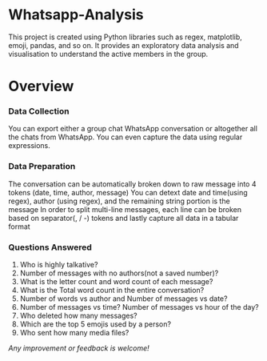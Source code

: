# Whatsapp-Analysis
This project is created using Python libraries such as regex, matplotlib, emoji, pandas, and so on. It provides an exploratory data analysis and visualisation to understand the active members in the group.

# Overview
### Data Collection
You can export either a group chat WhatsApp conversation or altogether all the chats from WhatsApp. You can even capture the data using regular expressions.

### Data Preparation
The conversation can be automatically broken down to raw message into 4 tokens (date, time, author, message)
You can detext date and time(using regex), author (using regex), and the remaining string portion is the message
In order to split multi-line messages, each line can be broken based on separator(, / -) tokens and lastly capture all data in a tabular format

### Questions Answered
1. Who is highly talkative?
2. Number of messages with no authors(not a saved number)? 
3. What is the letter count and word count of each message? 
4. What is the Total word count in the entire conversation? 
5. Number of words vs author and Number of messages vs date?
6. Number of messages vs time? Number of messages vs hour of the day? 
7. Who deleted how many messages? 
8. Which are the top 5 emojis used by a person? 
9. Who sent how many media files?

*Any improvement or feedback is welcome!*

